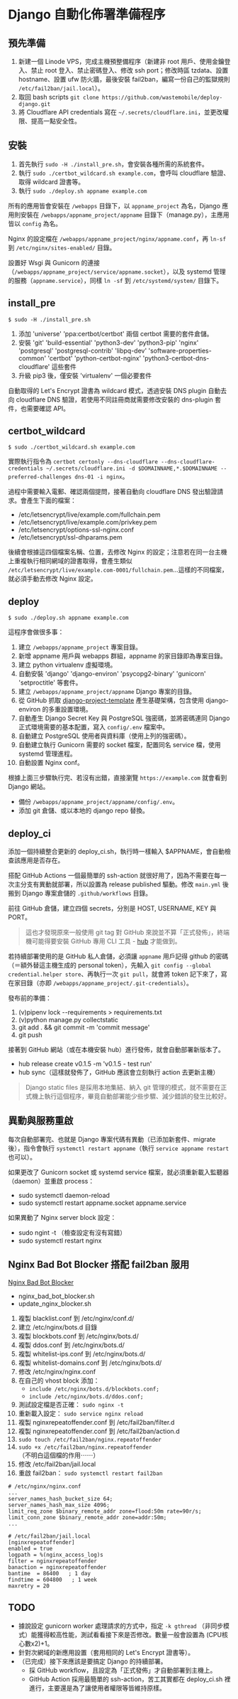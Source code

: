 # Django 自動化佈署準備程序

## 預先準備

1. 新建一個 Linode VPS，完成主機預整備程序（新建非 root 用戶、使用金鑰登入、禁止 root 登入、禁止密碼登入、修改 ssh port；修改時區 tzdata、設置 hostname、設置 ufw 防火牆，最後安裝 fail2ban，編寫一份自己的監獄規則 `/etc/fail2ban/jail.local`）。
2. 取回 bash scripts `git clone https://github.com/wastemobile/deploy-django.git`
3. 將 Cloudflare API credentials 寫在 `~/.secrets/cloudflare.ini`，並更改權限、提高一點安全性。

## 安裝

1. 首先執行 `sudo -H ./install_pre.sh`，會安裝各種所需的系統套件。
2. 執行 `sudo ./certbot_wildcard.sh example.com`，會呼叫 cloudflare 驗證、取得 wildcard 證書等。
3. 執行 `sudo ./deploy.sh appname example.com`

所有的應用皆會安裝在 `/webapps` 目錄下，以 `appname_project` 為名，Django 應用則安裝在 `/webapps/appname_project/appname` 目錄下（manage.py），主應用皆以 `config` 為名。

Nginx 的設定檔在 `/webapps/appname_project/nginx/appname.conf`，再 `ln-sf` 到 `/etc/nginx/sites-enabled/` 目錄。

設置好 Wsgi 與 Gunicorn 的連接（`/webapps/appname_project/service/appname.socket`），以及 systemd 管理的服務（`appname.service`），同樣 `ln -sf` 到 `/etc/systemd/system/` 目錄下。

## install_pre

`$ sudo -H ./install_pre.sh`

1. 添加 'universe' 'ppa:certbot/certbot' 兩個 certbot 需要的套件倉儲。
2. 安裝 'git' 'build-essential' 'python3-dev' 'python3-pip' 'nginx' 'postgresql' 'postgresql-contrib' 'libpq-dev' 'software-properties-common' 'certbot' 'python-certbot-nginx' 'python3-certbot-dns-cloudflare' 這些套件
3. 升級 pip3 後，僅安裝 'virtualenv' 一個必要套件

自動取得的 Let's Encrypt 證書為 wildcard 模式，透過安裝 DNS plugin 自動去向 cloudflare DNS 驗證，若使用不同註冊商就需要修改安裝的 dns-plugin 套件，也需要確認 API。

## certbot_wildcard

`$ sudo ./certbot_wildcard.sh example.com`

實際執行指令為 `certbot certonly --dns-cloudflare --dns-cloudflare-credentials ~/.secrets/cloudflare.ini -d $DOMAINNAME,*.$DOMAINNAME --preferred-challenges dns-01 -i nginx`。

過程中需要輸入電郵、確認兩個提問，接著自動向 cloudflare DNS 發出驗證請求。會產生下面的檔案：

- /etc/letsencrypt/live/example.com/fullchain.pem
- /etc/letsencrypt/live/example.com/privkey.pem
- /etc/letsencrypt/options-ssl-nginx.conf
- /etc/letsencrypt/ssl-dhparams.pem

後續會根據這四個檔案名稱、位置，去修改 Nginx 的設定；注意若在同一台主機上重複執行相同網域的證書取得，會產生類似 `/etc/letsencrypt/live/example.com-0001/fullchain.pem`...這樣的不同檔案，就必須手動去修改 Nginx 設定。

## deploy

`$ sudo ./deploy.sh appname example.com`

這程序會做很多事：

1. 建立 `/webapps/appname_project` 專案目錄。
2. 新增 appname 用戶與 webapps 群組，appname 的家目錄即為專案目錄。
3. 建立 python virtualenv 虛擬環境。
4. 自動安裝 'django' 'django-environ' 'psycopg2-binary' 'gunicorn' 'setproctitle' 等套件。
5. 建立 `/webapps/appname_project/appname` Django 專案的目錄。
6. 從 GitHub 抓取 [django-project-template](https://github.com/wastemobile/django-project-template/archive/master.zip) 產生基礎架構，包含使用 django-environ 的多重設置環境。
7. 自動產生 Django Secret Key 與 PostgreSQL 強密碼，並將密碼連同 Django 正式環境需要的基本配置，寫入 `config/.env` 檔案中。
8. 自動建立 PostgreSQL 使用者與資料庫（使用上列的強密碼）。
9. 自動建立執行 Gunicorn 需要的 socket 檔案，配置同名 service 檔，使用 systemd 管理進程。
10. 自動設置 Nginx conf。

根據上面三步驟執行完、若沒有出錯，直接瀏覽 `https://example.com` 就會看到 Django 網站。

- 備份 `/webapps/appname_project/appname/config/.env`。
- 添加 git 倉儲、或以本地的 django repo 替換。

## deploy_ci

添加一個持續整合更新的 deploy_ci.sh，執行時一樣輸入 $APPNAME，會自動檢查該應用是否存在。

搭配 GitHub Actions 一個最簡單的 ssh-action 就很好用了，因為不需要在每一次主分支有異動就部署，所以設置為 release published 驅動。修改 `main.yml` 後搬到 Django 專案倉儲的 `.github/workflows` 目錄。

前往 GitHub 倉儲，建立四個 secrets，分別是 HOST, USERNAME, KEY 與 PORT。

> 這也才發現原來一般使用 git tag 對 GitHub 來說並不算「正式發佈」，終端機可能得要安裝 GitHub 專用 CLI 工具 - [hub](https://github.com/github/hub) 才能做到。

若持續部署使用的是 GitHub 私人倉儲，必須讓 `appname` 用戶記得 github 的密碼（＝額外替這主機生成的 personal token），先輸入 `git config --global credential.helper store`、再執行一次 `git pull`，就會將 token 記下來了，寫在家目錄（亦即 `/webapps/appname_project/.git-credentials`）。

發布前的準備：

1. (v)pipenv lock --requirements > requirements.txt
2. (v)python manage.py collectstatic
3. git add . && git commit -m 'commit message'
4. git push

接著到 GitHub 網站（或在本機安裝 hub）進行發佈，就會自動部署新版本了。

- hub release create v0.1.5 -m 'v0.1.5 - test run'
- hub sync（這樣就發佈了，GitHub 應該會立刻執行 action 去更新主機）

> Django static files 是採用本地集結、納入 git 管理的模式，就不需要在正式機上執行這個程序，畢竟自動部署能少些步驟、減少錯誤的發生比較好。

## 異動與服務重啟

每次自動部署完、也就是 Django 專案代碼有異動（已添加新套件、migrate 後），指令會執行 `systemctl restart appname`（執行 `service appname restart` 也可以）。

如果更改了 Gunicorn socket 或 systemd service 檔案，就必須重新載入監聽器（daemon）並重啟 process：

- sudo systemctl daemon-reload
- sudo systemctl restart appname.socket appname.service

如果異動了 Nginx server block 設定：

- sudo ngint -t （檢查設定有沒有寫錯）
- sudo systemctl restart nginx

## Nginx Bad Bot Blocker 搭配 fail2ban 服用

[Nginx Bad Bot Blocker](https://github.com/mariusv/nginx-badbot-blocker/tree/master/VERSION_2)

- nginx_bad_bot_blocker.sh
- update_nginx_blocker.sh

1. 複製 blacklist.conf 到 /etc/nginx/conf.d/
2. 建立 /etc/nginx/bots.d 目錄
3. 複製 blockbots.conf 到 /etc/nginx/bots.d/
4. 複製 ddos.conf 到 /etc/nginx/bots.d/
5. 複製 whitelist-ips.conf 到 /etc/nginx/bots.d/
6. 複製 whitelist-domains.conf 到 /etc/nginx/bots.d/
7. 修改 /etc/nginx/nginx.conf
8. 在自己的 vhost block 添加：
	- `include /etc/nginx/bots.d/blockbots.conf;`
	- `include /etc/nginx/bots.d/ddos.conf;`
9. 測試設定檔是否正確： `sudo nginx -t`
10. 重新載入設定： `sudo service nginx reload`
11. 複製 nginxrepeatoffender.conf 到 /etc/fail2ban/filter.d
12. 複製 nginxrepeatoffender.conf 到 /etc/fail2ban/action.d
13. `sudo touch /etc/fail2ban/nginx.repeatoffender`
14. `sudo +x /etc/fail2ban/nginx.repeatoffender` （不明白這個檔的作用⋯⋯）
15. 修改 /etc/fail2ban/jail.local
16. 重啟 fail2ban： `sudo systemctl restart fail2ban`


```
# /etc/nginx/nginx.conf
...
server_names_hash_bucket_size 64;
server_names_hash_max_size 4096;
limit_req_zone $binary_remote_addr zone=flood:50m rate=90r/s;
limit_conn_zone $binary_remote_addr zone=addr:50m;
...
```


```
# /etc/fail2ban/jail.local
[nginxrepeatoffender]
enabled = true
logpath = %(nginx_access_log)s
filter = nginxrepeatoffender
banaction = nginxrepeatoffender
bantime  = 86400   ; 1 day
findtime = 604800   ; 1 week
maxretry = 20
```


## TODO

- 據說設定 gunicorn worker 處理請求的方式中，指定 `-k gthread` （非同步模式）能獲得較高性能，測試看看接下來是否修改。數量一般會設置為 (CPU核心數x2)+1。
- 針對次網域的新應用設置（套用相同的 Let's Encrypt 證書等）。
- （已完成）接下來應該是要搞定 Django 的持續部署。
	- 採 GitHub workflow，且設定為「正式發佈」才自動部署到主機上。
	- GitHub Action 採用最簡單的 ssh-action，苦工其實都在 deploy_ci.sh 裡進行，主要還是為了讓使用者權限等皆維持原樣。



